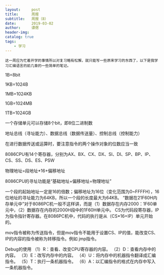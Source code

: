 ```yaml
---
layout:     post   				    
title:      周报 				
subtitle:   周报（8） 
date:       2019-03-02 				
author:     谭偲 						
header-img:  	
catalog: true 						
tags:								
    - 学习
---
```

    这一周应为忙着开学的事情所以对复习略有松懈，就只能写一些原来学习的东西了，以下是我学习汇编语言的前几章的一些简单的笔记。
    
    
1B=8bit


1KB=1024B


1MB=1024KB


1GB=1024MB


1TB=1024GB


一个存储单元可以存储8个bit，即8位二进制数


地址总线（寻址能力）、数据总线（数据传送量）、控制总线（控制能力）


在进行数据传送或运算时，要注意指令的两个操作对象的位数应当一致

8086CPU有14个寄存器，分别为AX、BX、CX、DX、SI、DI、SP、BP、IP、CS、SS、DS、ES、PSW


物理地址=段地址*16+偏移地址


8086CPU的寻址功能是“基础地址+偏移地址=物理地址”


一个段的起始地址一定是16的倍数；偏移地址为16位（变化范围为0~FFFFH），16位地址的寻址能力为64KB，所以一个段的长度最大为64KB。
“数据在21F60H内存单元中”对于8086PC机一般不这样讲，而是（1）数据存在内存2000：1F60单元中，（2）数据存在内存的2000H段中的1F60H单元中。
CS为代码段寄存器，IP为指令指针寄存器。在8086PC机中，代码的执行是从（CS*16+IP）单元开始的。


mov指令被称为传送指令，但是mov指令不能用于设置CS、IP的值，能改变CS、IP的内容的指令被称为转移指令。例如 jmp指令。


Debug的使用
（1）R：查看、改变CPU寄存器的内容。
（2）D：查看内存中的内容。
（3）E：改写内存中的内容。
（4）U：将内存中的机器指令翻译成汇编指令。
（5）T：执行一条机器指令。
（6）A：以汇编指令的格式在内存中写入一条机器指令。

